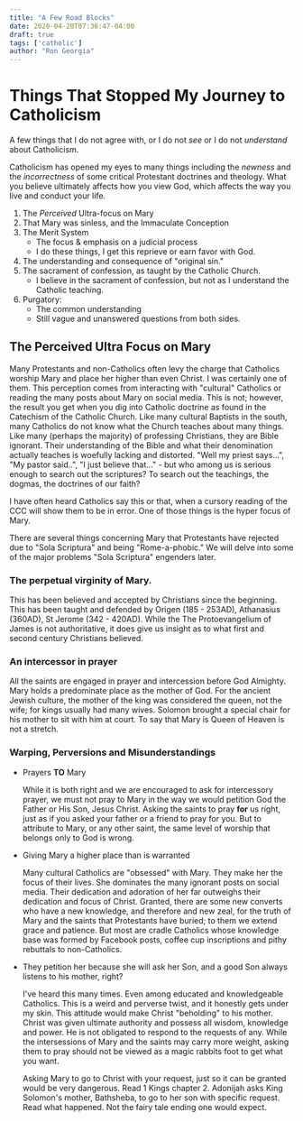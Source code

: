 ```yaml
---
title: "A Few Road Blocks"
date: 2020-04-20T07:36:47-04:00
draft: true
tags: ['catholic']
author: "Ron Georgia"
---
```


# Things That Stopped My Journey to Catholicism

A few things that I do not agree with, or I do not _see_ or I do not _understand_ about Catholicism.

Catholicism has opened my eyes to many things including the _newness_ and the _incorrectness_ of some critical Protestant doctrines and theology. What you believe ultimately affects how you view God, which affects the way you live and conduct your life.

1. The _Perceived_ Ultra-focus on Mary
1. That Mary was sinless, and the Immaculate Conception
1. The Merit System
    - The focus & emphasis on a judicial process
    - I do these things, I get this reprieve or earn favor with God.
1. The understanding and consequence of "original sin."
1. The sacrament of confession, as taught by the Catholic Church.
    - I believe in the sacrament of confession, but not as I understand the Catholic teaching.
1. Purgatory:
    - The common understanding
    - Still vague and unanswered questions from both sides.

## The Perceived Ultra Focus on Mary

Many Protestants and non-Catholics often levy the charge that Catholics worship Mary and place her higher than even Christ. I was certainly one of them. This perception comes from interacting with "cultural" Catholics or reading the many posts about Mary on social media. This is not; however, the result you get when you dig into Catholic doctrine as found in the Catechism of the Catholic Church. Like many cultural Baptists in the south, many Catholics do not know what the Church teaches about many things. Like many (perhaps the majority) of professing Christians, they are Bible ignorant. Their understanding of the Bible and what their denomination actually teaches is woefully lacking and distorted. "Well my priest says...", "My pastor said..", "I just believe that..." - but who among us is serious enough to search out the scriptures? To search out the teachings, the dogmas, the doctrines of our faith?

I have often heard Catholics say this or that, when a cursory reading of the CCC will show them to be in error. One of those things is the hyper focus of Mary.

There are several things concerning Mary that Protestants have rejected due to "Sola Scriptura" and being "Rome-a-phobic." We will delve into some of the major problems "Sola Scriptura" engenders later. 

### The perpetual virginity of Mary. 

This has been believed and accepted by Christians since the beginning. This has been taught and defended by Origen (185 - 253AD), Athanasius (360AD), St Jerome (342 - 420AD). While the The Protoevangelium of James is not authoritative, it does give us insight as to what first and second century Christians believed. 

### An intercessor in prayer

All the saints are engaged in prayer and intercession before God Almighty. Mary holds a predominate place as the mother of God. For the ancient Jewish culture, the mother of the king was considered the queen, not the wife; for kings usually had many wives. Solomon brought a special chair for his mother to sit with him at court. To say that Mary is Queen of Heaven is not a stretch.

### Warping, Perversions and Misunderstandings

- Prayers **TO** Mary

    While it is both right and we are encouraged to ask for intercessory prayer, we must not pray to Mary in the way we would petition God the Father or His Son, Jesus Christ. Asking the saints to pray **for** us right, just as if you asked your father or a friend to pray for you. But to attribute to Mary, or any other saint, the same level of worship that belongs only to God is wrong.

- Giving Mary a higher place than is warranted

    Many cultural Catholics are "obsessed" with Mary. They make her the focus of their lives. She dominates the many ignorant posts on social media. Their dedication and adoration of her far outweighs their dedication and focus of Christ. Granted, there are some new converts who have a new knowledge, and therefore and new zeal, for the truth of Mary and the saints that Protestants have buried; to them we extend grace and patience. But most are cradle Catholics whose knowledge base was formed by Facebook posts, coffee cup inscriptions and pithy rebuttals to non-Catholics. 

- They petition her because she will ask her Son, and a good Son always listens to his mother, right?

    I've heard this many times. Even among educated and knowledgeable Catholics. This is a weird and perverse twist, and it honestly gets under my skin. This attitude would make Christ "beholding" to his mother. Christ was given ultimate authority and possess all wisdom, knowledge and power. He is not obligated to respond to the requests of any. While the intersessions of Mary and the saints may carry more weight, asking them to pray should not be viewed as a magic rabbits foot to get what you want. 

    Asking Mary to go to Christ with your request, just so it can be granted would be very dangerous. Read 1 Kings chapter 2. Adonijah asks King Solomon's mother, Bathsheba, to go to her son with specific request. Read what happened. Not the fairy tale ending one would expect.
